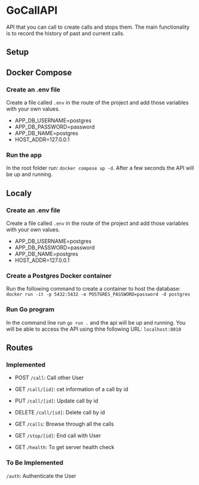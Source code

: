 # GoCallAPI
API that you can call to create calls and stops them.
The main functionality is to record the history of past and current calls. 

## Setup
## Docker Compose
### Create an .env file
Create a file called `.env` in the route of the project and add those variables with your own values.
- APP_DB_USERNAME=postgres
- APP_DB_PASSWORD=password
- APP_DB_NAME=postgres
- HOST_ADDR=127.0.0.1

### Run the app
In the root folder run: `docker compose up -d`. After a few seconds the API will be up and running.

## Localy
### Create an .env file
Create a file called `.env` in the route of the project and add those variables with your own values.
- APP_DB_USERNAME=postgres
- APP_DB_PASSWORD=password
- APP_DB_NAME=postgres
- HOST_ADDR=127.0.0.1

### Create a Postgres Docker container
Run the following command to create a container to host the database: `docker run -it -p 5432:5432 -e POSTGRES_PASSWORD=password -d postgres`

### Run Go program
In the command line run `go run .` and the api will be up and running. You will be able to access the API using thhe following URL: `localhost:8010`

## Routes
### Implemented
- POST `/call`: Call other User
- GET `/call/[id]`: cet information of a call by id
- PUT `/call/[id]`: Update call by id
- DELETE `/call/[id]`: Delete call by id

- GET `/calls`: Browse through all the calls

- GET `/stop/[id]`: End call with User

- GET `/health`: To get server health check

### To Be Implemented
`/auth`: Authenticate the User
